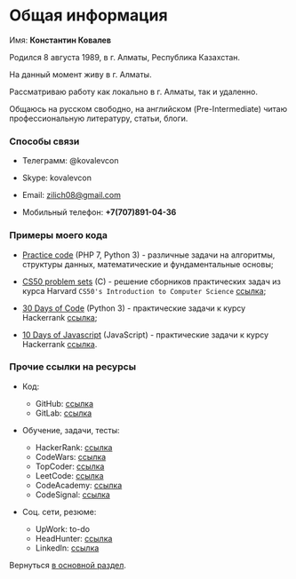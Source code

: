 # Общая информация

Имя: **Константин Ковалев**

Родился 8 августа 1989, в г. Алматы, Республика Казахстан.

На данный момент живу в г. Алматы.

Рассматриваю работу как локально в г. Алматы, так и удаленно.

Общаюсь на русском свободно, на английском (Pre-Intermediate) читаю профессиональную литературу, статьи, блоги.

### Способы связи

* Телеграмм: @kovalevcon

* Skype: kovalevcon

* Email: zilich08@gmail.com

* Мобильный телефон: **+7(707)891-04-36**

### Примеры моего кода

* <a href="https://github.com/kovalevcon/practice-code" target="_blank">Practice code</a> (PHP 7, Python 3) - различные задачи на 
алгоритмы, структуры данных, математические и фундаментальные основы;

* <a href="https://github.com/kovalevcon/cs50-problem-sets" target="_blank">CS50 problem sets</a> (C) - решение сборников
практических задач из курса Harvard `CS50's Introduction to Computer Science` 
<a href="https://www.edx.org/course/cs50s-introduction-computer-science-harvardx-cs50x" target="_blank">ссылка</a>;

* <a href="https://github.com/kovalevcon/30-Days-of-Code" target="_blank">30 Days of Code</a> (Python 3) - практические
задачи к курсу Hackerrank 
<a href="https://www.hackerrank.com/domains/tutorials/30-days-of-code" target="_blank">ссылка</a>;

* <a href="https://github.com/kovalevcon/10-Days-of-Javascript" target="_blank">10 Days of Javascript</a> (JavaScript) -
практические задачи к курсу Hackerrank 
<a href="https://www.hackerrank.com/domains/tutorials/10-days-of-javascript" target="_blank">ссылка</a>.

### Прочие ссылки на ресурсы

* Код:
    * GitHub: <a href="https://github.com/kovalevcon" target="_blank">ссылка</a>
    * GitLab: <a href="https://gitlab.com/kovalevcon" target="_blank">ссылка</a>
    
* Обучение, задачи, тесты:
    * HackerRank: <a href="https://www.hackerrank.com/zilich08" target="_blank">ссылка</a>
    * CodeWars: <a href="https://www.codewars.com/users/kovalevcon" target="_blank">ссылка</a>
    * TopCoder: <a href="https://www.topcoder.com/members/kovalevcon/" target="_blank">ссылка</a>
    * LeetCode: <a href="https://leetcode.com/kovalevcon/" target="_blank">ссылка</a>
    * CodeAcademy: <a href="https://www.codecademy.com/kovalevcon" target="_blank">ссылка</a>
    * CodeSignal: <a href="https://app.codesignal.com/profile/kovalevcon/overview" target="_blank">ссылка</a>
    
* Соц. сети, резюме:    
    * UpWork: to-do
    * HeadHunter: 
<a href="https://hh.kz/applicant/resumes/view?resume=06112c84ff0108ba950039ed1f553835676d74" target="_blank">ссылка</a>
    * LinkedIn: <a href="https://www.linkedin.com/in/constantine-kovalev-474859bb/" target="_blank">ссылка</a>

Вернуться [в основной раздел](/README.md "в основной раздел").